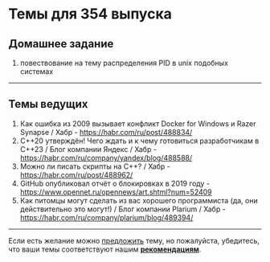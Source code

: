 # Темы для 354 выпуска

## Домашнее задание

1. повествование на тему распределения PID в unix подобных системах

---

## Темы ведущих

1. Как ошибка из 2009 вызывает конфликт Docker for Windows и Razer Synapse / Хабр - https://habr.com/ru/post/488834/
1. C++20 утверждён! Чего ждать и к чему готовиться разработчикам в C++23 / Блог компании Яндекс / Хабр - https://habr.com/ru/company/yandex/blog/488588/
1. Можно ли писать скрипты на C++? / Хабр - https://habr.com/ru/post/488962/
1. GitHub опубликовал отчёт о блокировках в 2019 году - https://www.opennet.ru/opennews/art.shtml?num=52409
1. Как питомцы могут сделать из вас хорошего программиста (да, они действительно это могут!) / Блог компании Plarium / Хабр - https://habr.com/ru/company/plarium/blog/489394/

---

Если есть желание можно [предложить](themes_from_listeners.md) тему, но пожалуйста, убедитесь, что ваши темы соответствуют нашим **[рекомендациям](Recommendations_for_the_proposed_topics.md)**.
